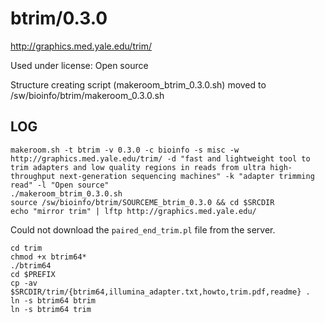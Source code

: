 btrim/0.3.0
===========

<http://graphics.med.yale.edu/trim/>

Used under license:
Open source


Structure creating script (makeroom_btrim_0.3.0.sh) moved to /sw/bioinfo/btrim/makeroom_0.3.0.sh

LOG
---

    makeroom.sh -t btrim -v 0.3.0 -c bioinfo -s misc -w http://graphics.med.yale.edu/trim/ -d "fast and lightweight tool to trim adapters and low quality regions in reads from ultra high-throughput next-generation sequencing machines" -k "adapter trimming read" -l "Open source"
    ./makeroom_btrim_0.3.0.sh 
    source /sw/bioinfo/btrim/SOURCEME_btrim_0.3.0 && cd $SRCDIR
    echo "mirror trim" | lftp http://graphics.med.yale.edu/

Could not download the `paired_end_trim.pl` file from the server.

    cd trim
    chmod +x btrim64*
    ./btrim64
    cd $PREFIX
    cp -av $SRCDIR/trim/{btrim64,illumina_adapter.txt,howto,trim.pdf,readme} .
    ln -s btrim64 btrim
    ln -s btrim64 trim

